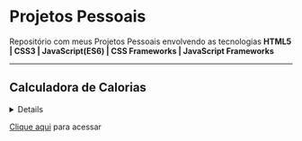<h1>Projetos Pessoais</h1>
<p>Repositório com meus Projetos Pessoais envolvendo as tecnologias <strong>HTML5 | CSS3 | JavaScript(ES6) | CSS Frameworks | JavaScript Frameworks</strong></p>
<hr>
<h2>Calculadora de Calorias</h2>
<details>Calculadora feita com</details>
<p><a href='E:/Documentos/Estudos/projetos-pessoais/Calculadora/index.html'>Clique aqui</a> para acessar</p>
